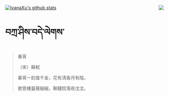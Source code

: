 [![IvanaXu's github stats](https://github-readme-stats.vercel.app/api?username=IvanaXu&show_icons=true&theme=vue-dark)](https://github.com/anuraghazra/github-readme-stats)
<img align="right" src="https://github-readme-stats.vercel.app/api/top-langs/?username=IvanaXu&langs_count=3&theme=graywhite" />
# བཀྲ་ཤིས་བདེ་ལེགས་
> 春宵
> 
> （宋）蘇軾
> 
> 春宵一刻值千金，花有清香月有陰。
> 
> 歌管樓臺聲細細，鞦韆院落夜沈沈。
>